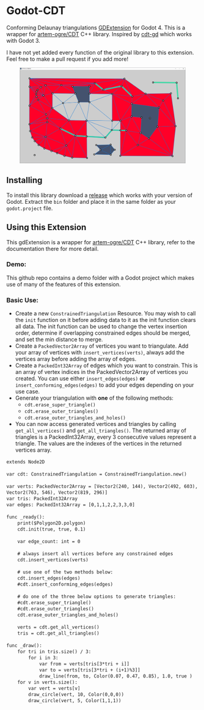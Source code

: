 # Godot-CDT
Conforming Delaunay triangulations [GDExtension](https://docs.godotengine.org/en/stable/tutorials/scripting/gdextension/what_is_gdextension.html) for Godot 4.  This is a wrapper for [artem-ogre/CDT](https://github.com/artem-ogre/CDT) C++ library.  Inspired by [cdt-gd](https://github.com/sheepandshepherd/cdt-gd) which works with Godot 3. 

I have not yet added every function of the original library to this extension.  Feel free to make a pull request if you add more!

<img src="cdtDemo.png" alt="CDT example" style='height: 100%; width: 100%; max-height: 250px; object-fit: contain'/>

## Installing
To install this library download a [release](https://github.com/path9263/godot-cdt/releases) which works with your version of Godot.  Extract the `bin` folder and place it in the same folder as your `godot.project` file. 

## Using this Extension
This gdExtension is a wrapper for [artem-ogre/CDT](https://github.com/artem-ogre/CDT) C++ library, refer to the documentation there for more detail.

### Demo:
This github repo contains a demo folder with a Godot project which makes use of many of the features of this extension.  

### Basic Use:

- Create a new `ConstrainedTriangulation` Resource.  You may wish to call the `init` function on it before adding data to it as the init function clears all data.  The init function can be used to change the vertex insertion order, determine if overlapping constrained edges should be merged, and set the min distance to merge.  
- Create a `PackedVector2Array` of vertices you want to triangulate.  Add your array of vertices‎ with `insert_vertices(verts)`, always add the vertices array before adding the array of edges.
- Create a `PackedInt32Array` of edges which you want to constrain.  This is an array of vertex indices in the PackedVector2Array of vertices you created.  You can use either `insert_edges(edges)` **or** `insert_conforming_edges(edges)` to add your edges depending on your use case.  
- Generate your triangulation with **one** of the following methods: 
    - `cdt.erase_super_triangle()`
    - `cdt.erase_outer_triangles()`
    - `cdt.erase_outer_triangles_and_holes()`
- You can now access generated vertices and triangles by calling `get_all_vertices()` and `get_all_triangles()`.  The returned array of triangles is a ‎PackedInt32Array‎, every 3 consecutive values represent a triangle.  The values are the indexes of the vertices in the returned vertices array.

```
extends Node2D

var cdt: ConstrainedTriangulation = ConstrainedTriangulation.new()

var verts: PackedVector2Array = [Vector2(240, 144), Vector2(492, 603), Vector2(763, 546), Vector2(819, 296)]
var tris: PackedInt32Array
var edges: PackedInt32Array = [0,1,1,2,2,3,3,0]

func _ready():
	print($Polygon2D.polygon)
	cdt.init(true, true, 0.1) 

	var edge_count: int = 0

	# always insert all vertices before any constrained edges
	cdt.insert_vertices(verts)

	# use one of the two methods below: 
	cdt.insert_edges(edges)
	#cdt.insert_conforming_edges(edges)

	# do one of the three below options to generate triangles: 
	#cdt.erase_super_triangle()
	#cdt.erase_outer_triangles()
	cdt.erase_outer_triangles_and_holes()

	verts = cdt.get_all_vertices()
	tris = cdt.get_all_triangles()

func _draw():
	for tri in tris.size() / 3:
		for i in 3:
			var from = verts[tris[3*tri + i]]
			var to = verts[tris[3*tri + (i+1)%3]]
			draw_line(from, to, Color(0.07, 0.47, 0.85), 1.0, true )
	for v in verts.size():
		var vert = verts[v]
		draw_circle(vert, 10, Color(0,0,0))
		draw_circle(vert, 5, Color(1,1,1))
```
